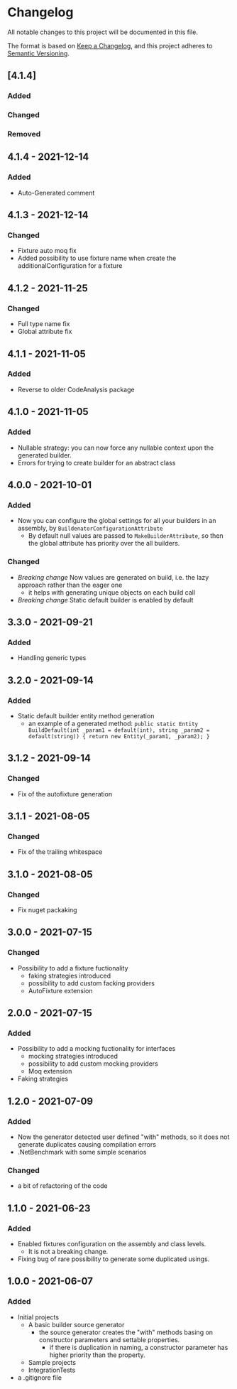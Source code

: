 # Changelog
All notable changes to this project will be documented in this file.

The format is based on [Keep a Changelog](https://keepachangelog.com/en/1.0.0/),
and this project adheres to [Semantic Versioning](https://semver.org/spec/v2.0.0.html).

## [4.1.4]

### Added
### Changed
### Removed

## 4.1.4 - 2021-12-14

### Added

- Auto-Generated comment

## 4.1.3 - 2021-12-14

### Changed

- Fixture auto moq fix
- Added possibility to use fixture name when create the additionalConfiguration for a fixture

## 4.1.2 - 2021-11-25

### Changed

- Full type name fix
- Global attribute fix

## 4.1.1 - 2021-11-05

### Added

- Reverse to older CodeAnalysis package

## 4.1.0 - 2021-11-05

### Added

- Nullable strategy: you can now force any nullable context upon the generated builder.
- Errors for trying to create builder for an abstract class


## 4.0.0 - 2021-10-01

### Added

- Now you can configure the global settings for all your builders in an assembly, by ```BuildenatorConfigurationAttribute```
    - By default null values are passed to ```MakeBuilderAttribute```, so then the global attribute has priority over the all builders.

### Changed

- *Breaking change* Now values are generated on build, i.e. the lazy approach rather than the eager one
    - it helps with generating unique objects on each build call
- *Breaking change* Static default builder is enabled by default



## 3.3.0 - 2021-09-21

### Added

- Handling generic types


## 3.2.0 - 2021-09-14

### Added

- Static default builder entity method generation
    - an example of a generated method: 
    ```public static Entity BuildDefault(int _param1 = default(int), string _param2 = default(string)) { return new Entity(_param1, _param2); }```


## 3.1.2 - 2021-09-14

### Changed

- Fix of the autofixture generation


## 3.1.1 - 2021-08-05

### Changed

- Fix of the trailing whitespace


## 3.1.0 - 2021-08-05

### Changed

- Fix nuget packaking


## 3.0.0 - 2021-07-15

### Changed

- Possibility to add a fixture fuctionality
  - faking strategies introduced
  - possibility to add custom facking providers
  - AutoFixture extension


## 2.0.0 - 2021-07-15

### Added

- Possibility to add a mocking fuctionality for interfaces
  - mocking strategies introduced
  - possibility to add custom mocking providers
  - Moq extension
- Faking strategies


## 1.2.0 - 2021-07-09

### Added

- Now the generator detected user defined "with" methods, so it does not generate duplicates causing compilation errors
- .NetBenchmark with some simple scenarios

### Changed

- a bit of refactoring of the code

## 1.1.0 - 2021-06-23

### Added

- Enabled fixtures configuration on the assembly and class levels.
  - It is not a breaking change.
- Fixing bug of rare possibility to generate some duplicated usings.

## 1.0.0 - 2021-06-07

### Added

- Initial projects
  - A basic builder source generator
     - the source generator creates the "with" methods basing on constructor parameters and settable properties.
       - if there is duplication in naming, a constructor parameter has higher priority than the property.
  - Sample projects
  - IntegrationTests
- a .gitignore file
